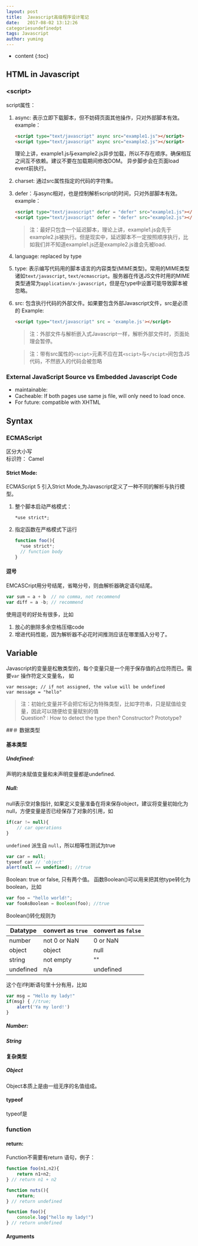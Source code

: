 ```yaml
---
layout: post
title:  Javascript高级程序设计笔记
date:   2017-08-02 13:12:26
categoriesundefinedpt
tags: Javascript
author: yuming
---
```


* content
{:toc}



## HTML in Javascript

### \<script>
script属性：
1. async: 表示立即下载脚本，但不妨碍页面其他操作，只对外部脚本有效。 
   example：
   ```html
   <script type="text/javascript" async src="example1.js"></script>
   <script type="text/javascript" async src="example2.js"></script>
   ```
   理论上讲，example1.js与example2.js异步加载，所以不存在顺序。确保相互之间互不依赖。建议不要在加载期间修改DOM。
   异步脚步会在页面load event前执行。
2. charset: 通过src属性指定的代码的字符集。
3. defer：与async相对，也是控制解析script的时间，只对外部脚本有效。
   example：
   ```html
   <script type="text/javascript" defer = "defer" src="example1.js"></script>
   <script type="text/javascript" defer = "defer" src="example2.js"></script>
   ```
   > 注：最好只包含一个延迟脚本，理论上讲，example1.js会先于example2.js被执行。但是现实中，延迟脚本不一定按照顺序执行，比如我们并不知道example1.js还是example2.js谁会先被load.
4. language: replaced by type
5. type: 表示编写代码用的脚本语言的内容类型(MIME类型)。常用的MIME类型诸如`text/javascript`, `text/ecmascript`。服务器在传送JS文件时用的MIME类型通常为`application/x-javascript`，但是在type中设置可能导致脚本被忽略。
6. src: 包含执行代码的外部文件。如果要包含外部Javascript文件，src是必须的
   Example:
    ```html
    <script type="text/javascript" src = 'example.js'></script>
    ```
   > 注：外部文件与解析嵌入式Javascript一样，解析外部文件时，页面处理会暂停。
   
   > 注：带有src属性的`<scipt>`元素不应在其`<scipt>`与`</scipt>`间包含JS代码，不然嵌入的代码会被忽略




### External JavaScript Source vs Embedded Javascript Code
+ maintainable:
+ Cacheable: If both pages use same js file, will only need to load once.
+ For future: compatible with XHTML



## Syntax

### ECMAScript
区分大小写  
标识符： Camel  
#### Strict Mode: 
   ECMAScript 5 引入Strict Mode,为Javascript定义了一种不同的解析与执行模型。
1. 整个脚本启动严格模式：
   ``` 
   *use strict*;
   ```

2. 指定函数在严格模式下运行
   ```javascript
   function foo(){
     *use strict*;
     // function body
   }
   ```
 
#### 逗号
EMCASCript用分号结尾，省略分号，则由解析器确定语句结尾。
```javascript
var sum = a + b  // no comma, not recommend
var diff = a -b; // recommend
```
使用逗号的好处有很多，比如
1. 放心的删除多余空格压缩code
2. 增进代码性能，因为解析器不必花时间推测应该在哪里插入分号了。


## Variable

Javascript的变量是松散类型的，每个变量只是一个用于保存值的占位符而已。需要`var` 操作符定义变量名， 如    
```
var message; // if not assigned, the value will be undefined
var message = "hello"
```
> 注：初始化变量并不会把它标记为特殊类型，比如字符串，只是赋值给变量，因此可以随便给变量赋别的值  
> Question? : How to detect the type then? Constructor? Prototype?



##＃ 数据类型
#### 基本类型
##### Undefined:
声明的未赋值变量和未声明变量都是undefined.
##### Null:
null表示空对象指针, 如果定义变量准备在将来保存object，建议将变量初始化为null，方便变量是否已经保存了对象的引用，如
```javascript
if(car != null){
    // car operations
}
```
`undefined` 派生自 `null`，所以相等性测试为true
```javascript
var car = null;
tyoeof car // 'object'
alert(null == undefined); //true
```

Boolean:
true or false, 只有两个值。
函数Boolean()可以用来把其他type转化为boolean，比如
```javascript
var foo = "hello world!";
var fooAsBoolean = Boolean(foo); //true
```
Boolean()转化规则为

Datatype | convert as `true`  | convert as `false`
--------| --------- | --------
number | not 0 or NaN   | 0 or NaN
object | object | null
string | not empty | ""
undefined | n/a | undefined

这个在if判断语句里十分有用，比如
```javascript
var msg = "Hello my lady!"
if(msg) { //true;
    alert('Ya my lord!') 
}

```


##### Number:

##### String

#### 复杂类型
##### Object
Object本质上是由一组无序的名值组成。

#### typeof
typeof是



### function

#### return:
Function不需要有return 语句，例子：
```javascript
function foo(n1,n2){
    return n1+n2;
} // return n1 + n2

function nuts(){
    return;
} // return undefined

function foo(){
    console.log("hello my lady!")
} // return undefined

```


#### Arguments


